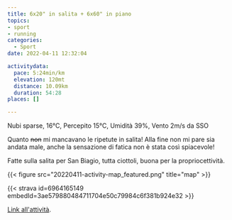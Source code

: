 ```yaml
---
title: 6x20" in salita + 6x60" in piano 
topics:
- sport
- running
categories: 
  - Sport
date: 2022-04-11 12:32:04

activitydata:
  pace: 5:24min/km
  elevation: 120mt
  distance: 10.09km
  duration: 54:28
places: []

---
```


Nubi sparse, 16°C, Percepito 15°C, Umidità 39%, Vento 2m/s da SSO

<!--more-->

Quanto ~~non~~ mi mancavano le ripetute in salita! Alla fine non mi pare sia andata male, anche la sensazione di fatica non è stata così spiacevole!

Fatte sulla salita per San Biagio, tutta ciottoli, buona per la propriocettività.

{{<  figure src="20220411-activity-map_featured.png" title="map" >}}

{{< strava id=6964165149 embedId=3ae579880484711704e50c79984c6f381b924e32 >}}

[Link all'attività](https://strava.com/activities/6964165149).
